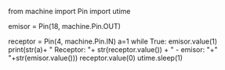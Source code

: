from machine import Pin import utime

emisor = Pin(18, machine.Pin.OUT)

receptor = Pin(4, machine.Pin.IN) a=1 while True: emisor.value(1) print(str(a)+ " Receptor: "+ str(receptor.value()) + " - emisor: "+" "+str(emisor.value())) receptor.value(0) utime.sleep(1)
